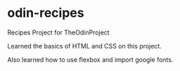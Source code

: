 # odin-recipes

Recipes Project for TheOdinProject

Learned the basics of HTML and CSS on this project.

Also learned how to use flexbox and import google fonts.